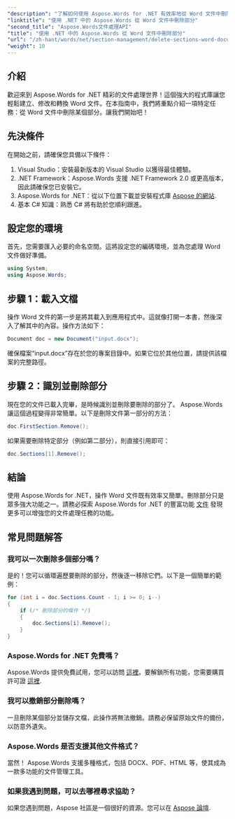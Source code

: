 ```yaml
---
"description": "了解如何使用 Aspose.Words for .NET 有效率地從 Word 文件中刪除部分內容。本指南將引導您完成所有準備工作。"
"linktitle": "使用 .NET 中的 Aspose.Words 從 Word 文件中刪除部分"
"second_title": "Aspose.Words文件處理API"
"title": "使用 .NET 中的 Aspose.Words 從 Word 文件中刪除部分"
"url": "/zh-hant/words/net/section-management/delete-sections-word-document/"
"weight": 10
---
```


## 介紹

歡迎來到 Aspose.Words for .NET 精彩的文件處理世界！這個強大的程式庫讓您輕鬆建立、修改和轉換 Word 文件。在本指南中，我們將重點介紹一項特定任務：從 Word 文件中刪除某個部分。讓我們開始吧！

## 先決條件

在開始之前，請確保您具備以下條件：

1. Visual Studio：安裝最新版本的 Visual Studio 以獲得最佳體驗。
2. .NET Framework：Aspose.Words 支援 .NET Framework 2.0 或更高版本，因此請確保您已安裝它。
3. Aspose.Words for .NET：從以下位置下載並安裝程式庫 [Aspose 的網站](https://releases。aspose.com/words/net/).
4. 基本 C# 知識：熟悉 C# 將有助於您順利跟進。

## 設定您的環境

首先，您需要匯入必要的命名空間。這將設定您的編碼環境，並為您處理 Word 文件做好準備。

```csharp
using System;
using Aspose.Words;
```

## 步驟 1：載入文檔

操作 Word 文件的第一步是將其載入到應用程式中。這就像打開一本書，然後深入了解其中的內容。操作方法如下：

```csharp
Document doc = new Document("input.docx");
```

確保檔案“input.docx”存在於您的專案目錄中。如果它位於其他位置，請提供該檔案的完整路徑。

## 步驟 2：識別並刪除部分

現在您的文件已載入完畢，是時候識別並刪除要刪除的部分了。 Aspose.Words 讓這個過程變得非常簡單。以下是刪除文件第一部分的方法：

```csharp
doc.FirstSection.Remove();
```

如果需要刪除特定部分（例如第二部分），則直接引用即可：

```csharp
doc.Sections[1].Remove();
```

## 結論

使用 Aspose.Words for .NET，操作 Word 文件既有效率又簡單。刪除部分只是眾多強大功能之一。請務必探索 Aspose.Words for .NET 的豐富功能 [文件](https://reference.aspose.com/words/net/) 發現更多可以增強您的文件處理任務的功能。

## 常見問題解答

### 我可以一次刪除多個部分嗎？
是的！您可以循環遍歷要刪除的部分，然後逐一移除它們。以下是一個簡單的範例：

```csharp
for (int i = doc.Sections.Count - 1; i >= 0; i--)
{
    if (/* 刪除部分的條件 */)
    {
        doc.Sections[i].Remove();
    }
}
```

### Aspose.Words for .NET 免費嗎？
Aspose.Words 提供免費試用，您可以訪問 [這裡](https://releases.aspose.com/)。要解鎖所有功能，您需要購買許可證 [這裡](https://purchase。aspose.com/buy).

### 我可以撤銷部分刪除嗎？
一旦刪除某個部分並儲存文檔，此操作將無法撤銷。請務必保留原始文件的備份，以防意外遺失。

### Aspose.Words 是否支援其他文件格式？
當然！ Aspose.Words 支援多種格式，包括 DOCX、PDF、HTML 等，使其成為一款多功能的文件管理工具。

### 如果我遇到問題，可以去哪裡尋求協助？
如果您遇到問題，Aspose 社區是一個很好的資源。您可以在 [Aspose 論壇](https://forum。aspose.com/c/words/8).